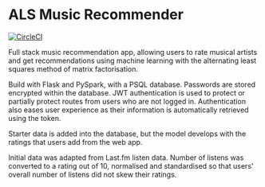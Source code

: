 # ALS Music Recommender
[![CircleCI](https://circleci.com/gh/CZboop/Music-Recommender-.svg?style=shield&circle-token=2f769baabca3a8571ae6718d40f483f7bef3b146)](https://app.circleci.com/pipelines/github/CZboop/Music-Recommender-)

Full stack music recommendation app, allowing users to rate musical artists and get recommendations using machine learning with the alternating least squares method of matrix factorisation. 

Build with Flask and PySpark, with a PSQL database. Passwords are stored encrypted within the database. JWT authentication is used to protect or partially protect routes from users who are not logged in. Authentication also eases user experience as their information is automatically retrieved using the token.

Starter data is added into the database, but the model develops with the ratings that users add from the web app. 

Initial data was adapted from Last.fm listen data. Number of listens was converted to a rating out of 10, normalised and standardised so that users' overall number of listens did not skew their ratings.
